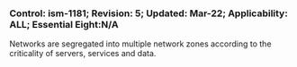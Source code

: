 ### Control: ism-1181; Revision: 5; Updated: Mar-22; Applicability: ALL; Essential Eight:N/A
<p>Networks are segregated into multiple network zones according to the criticality of servers, services and data.</p>